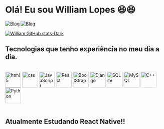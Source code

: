 # Olá! Eu sou William Lopes 😆😆


[![Blog](https://img.shields.io/badge/williamm.dev-E4405F?style=for-the-badge&logo=instagram&logoColor=white)](https://www.instagram.com/williamm.dev/)
[![Blog](https://img.shields.io/badge/William_Lopes-0077B5?style=for-the-badge&logo=linkedin&logoColor=white)](https://www.linkedin.com/in/william-lopes-5537792a1/)

[![William GitHub stats-Dark](https://github-readme-stats.vercel.app/api?username=Williamlp-dev&show_icons=true&theme=dark#gh-dark-mode-only)](https://github.com/anuraghazra/github-readme-stats#gh-dark-mode-only)


## Tecnologias que tenho experiência no meu dia a dia.

<div style="display: inline_block;"
><br/>
  
<img align="center" alt="html5" style="height:50px ; width:50px;" src="https://cdn.jsdelivr.net/gh/devicons/devicon@latest/icons/html5/html5-original.svg">

<img align="center" alt="css" style="height:50px ; width:50px;" src="https://cdn.jsdelivr.net/gh/devicons/devicon@latest/icons/css3/css3-original.svg">

<img align="center" alt="JavaScript" style="height:50px ; width:50px;" src="https://cdn.jsdelivr.net/gh/devicons/devicon@latest/icons/javascript/javascript-original.svg">

<img align="center" alt="React" style="height:50px ; width:50px;" src="https://cdn.jsdelivr.net/gh/devicons/devicon@latest/icons/react/react-original.svg">

<img align="center" alt="BootStrap" style="height:50px ; width:50px;" src="https://cdn.jsdelivr.net/gh/devicons/devicon@latest/icons/bootstrap/bootstrap-original.svg">

<img align="center" alt="Django" style="height:50px ; width:50px;" src="https://static.djangoproject.com/img/logos/django-logo-negative.svg">

<img align="center" alt="SQLite" style="height:50px ; width:50px;" src="https://cdn.jsdelivr.net/gh/devicons/devicon@latest/icons/sqlite/sqlite-original.svg">

<img align="center" alt="MySQL" style="height:50px ; width:50px;" src="https://cdn.jsdelivr.net/gh/devicons/devicon@latest/icons/mysql/mysql-original.svg">

<img align="center" alt="C++" style="height:50px ; width:50px;" src="https://cdn.jsdelivr.net/gh/devicons/devicon@latest/icons/cplusplus/cplusplus-original.svg">

<img align="center" alt="Python" style="height:50px ; width:50px;" src="https://cdn.jsdelivr.net/gh/devicons/devicon@latest/icons/python/python-original.svg">

</div><br/>

## Atualmente Estudando React Native!!

